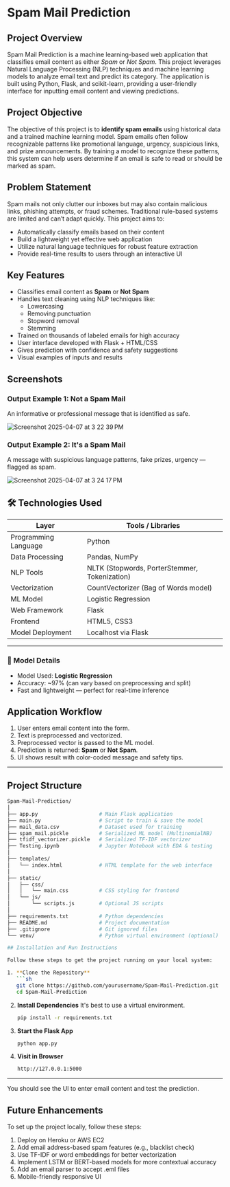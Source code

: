 # Spam Mail Prediction

## Project Overview
Spam Mail Prediction is a machine learning-based web application that classifies email content as either *Spam* or *Not Spam*. This project leverages Natural Language Processing (NLP) techniques and machine learning models to analyze email text and predict its category. The application is built using Python, Flask, and scikit-learn, providing a user-friendly interface for inputting email content and viewing predictions.

## Project Objective

The objective of this project is to **identify spam emails** using historical data and a trained machine learning model. Spam emails often follow recognizable patterns like promotional language, urgency, suspicious links, and prize announcements. By training a model to recognize these patterns, this system can help users determine if an email is safe to read or should be marked as spam.

## Problem Statement

Spam mails not only clutter our inboxes but may also contain malicious links, phishing attempts, or fraud schemes. Traditional rule-based systems are limited and can’t adapt quickly. This project aims to:

- Automatically classify emails based on their content
- Build a lightweight yet effective web application
- Utilize natural language techniques for robust feature extraction
- Provide real-time results to users through an interactive UI

## Key Features

- Classifies email content as **Spam** or **Not Spam**
- Handles text cleaning using NLP techniques like:
  - Lowercasing
  - Removing punctuation
  - Stopword removal
  - Stemming
- Trained on thousands of labeled emails for high accuracy
- User interface developed with Flask + HTML/CSS
- Gives prediction with confidence and safety suggestions
- Visual examples of inputs and results

## Screenshots
### Output Example 1: Not a Spam Mail

An informative or professional message that is identified as safe.

![Screenshot 2025-04-07 at 3 22 39 PM](https://github.com/user-attachments/assets/26171a56-b711-4cef-bb51-866becd06fc0)

### Output Example 2: It's a Spam Mail

A message with suspicious language patterns, fake prizes, urgency — flagged as spam.

![Screenshot 2025-04-07 at 3 24 17 PM](https://github.com/user-attachments/assets/0b03236e-713c-4d44-8230-50070aa27a54)

## 🛠 Technologies Used

| Layer              | Tools / Libraries |
|--------------------|-------------------|
| Programming Language | Python |
| Data Processing     | Pandas, NumPy |
| NLP Tools           | NLTK (Stopwords, PorterStemmer, Tokenization) |
| Vectorization       | CountVectorizer (Bag of Words model) |
| ML Model            | Logistic Regression |
| Web Framework       | Flask |
| Frontend            | HTML5, CSS3 |
| Model Deployment    | Localhost via Flask |

---

### 🧠 Model Details

- Model Used: **Logistic Regression**
- Accuracy: ~97% (can vary based on preprocessing and split)
- Fast and lightweight — perfect for real-time inference


## Application Workflow

1. User enters email content into the form.
2. Text is preprocessed and vectorized.
3. Preprocessed vector is passed to the ML model.
4. Prediction is returned: **Spam** or **Not Spam**.
5. UI shows result with color-coded message and safety tips.

---

## Project Structure

```bash
Spam-Mail-Prediction/
│
├── app.py                    # Main Flask application
├── main.py                   # Script to train & save the model
├── mail_data.csv             # Dataset used for training
├── spam_mail.pickle          # Serialized ML model (MultinomialNB)
├── tfidf_vectorizer.pickle   # Serialized TF-IDF vectorizer
├── Testing.ipynb             # Jupyter Notebook with EDA & testing
│
├── templates/
│   └── index.html            # HTML template for the web interface
│
├── static/
│   ├── css/
│   │   └── main.css          # CSS styling for frontend
│   └── js/
│       └── scripts.js        # Optional JS scripts
│
├── requirements.txt          # Python dependencies
├── README.md                 # Project documentation
├── .gitignore                # Git ignored files
└── venv/                     # Python virtual environment (optional)

## Installation and Run Instructions 

Follow these steps to get the project running on your local system:

1. **Clone the Repository**
   ```sh
   git clone https://github.com/yourusername/Spam-Mail-Prediction.git
   cd Spam-Mail-Prediction
   ```

2. **Install Dependencies**
   It's best to use a virtual environment.
   
   ```sh
   pip install -r requirements.txt
   ```

4. **Start the Flask App**  
   ```sh
   python app.py
   ```

5. **Visit in Browser**
     
   ```sh
   http://127.0.0.1:5000
   ```

---
You should see the UI to enter email content and test the prediction.

## Future Enhancements
To set up the project locally, follow these steps:

1. Deploy on Heroku or AWS EC2
2. Add email address-based spam features (e.g., blacklist check)
3. Use TF-IDF or word embeddings for better vectorization
4. Implement LSTM or BERT-based models for more contextual accuracy
5.  Add an email parser to accept .eml files
6. Mobile-friendly responsive UI

